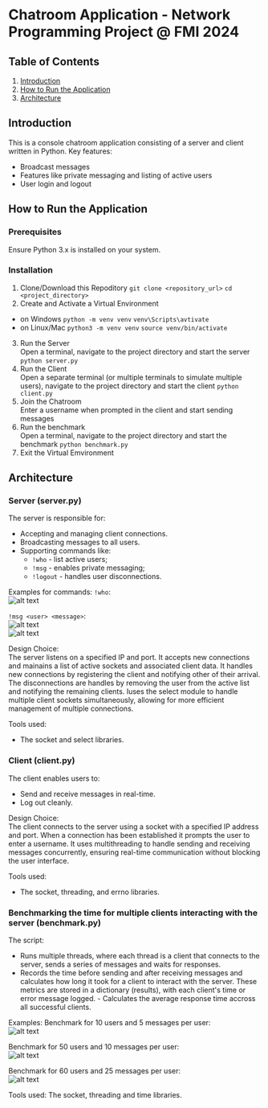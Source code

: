 # Chatroom Application - Network Programming Project @ FMI 2024


## Table of Contents

1. [Introduction](#introduction)
2. [How to Run the Application](#how-to-run-the-application)
3. [Architecture](#architecture)



## Introduction
This is a console chatroom application consisting of a server and client written in Python. Key features:
- Broadcast messages
- Features like private messaging and listing of active users
- User login and logout



## How to Run the Application

### Prerequisites
Ensure Python 3.x is installed on your system. 

### Installation
1. Clone/Download this Repoditory
`git clone <repository_url>`
`cd <project_directory>`
2. Create and Activate a Virtual Environment 
- on Windows 
`python -m venv venv`
`venv\Scripts\avtivate`
- on Linux/Mac 
`python3 -m venv venv`
`source venv/bin/activate`
3. Run the Server 
<br>Open a terminal, navigate to the project directory and start the server
<br>`python server.py`
4. Run the Client 
<br>Open a separate terminal (or multiple terminals to simulate multiple users), navigate to the project directory and start the client
`python client.py` 
5. Join the Chatroom
<br>Enter a username when prompted in the client and start sending messages
6. Run the benchmark
<br>Open a terminal, navigate to the project directory and start the benchmark
`python benchmark.py`
7. Exit the Virtual Emvironment



## Architecture

### Server (server.py)
The server is responsible for:
- Accepting and managing client connections.
- Broadcasting messages to all users.
- Supporting commands like:
    - `!who` - list active users;
    - `!msg` - enables private messaging;
    - `!logout` - handles user disconnections.

Examples for commands:
`!who`:
<br>![alt text](screenshots/image.png)


`!msg <user> <message>`:
<br>![alt text](screenshots/image-5.png)
<br>![ alt text](screenshots/image-4.png)


Design Choice:
<br>The server listens on a specified IP and port. It accepts new connections and mainains a list of active sockets and associated client data. It handles new connections by registering the client and notifying other of their arrival. The disconnections are handles by removing the user from the active list and notifying the remaining clients. Iuses the select module to handle multiple client sockets simultaneously, allowing for more efficient management of multiple connections.

Tools used:
- The socket and select libraries.


### Client (client.py)
The client enables users to:
- Send and receive messages in real-time.
- Log out cleanly.

Design Choice:
<br>The client connects to the server using a socket with a specified IP address and port. When a connection has been established it prompts the user to enter a username. It uses multithreading to handle sending and receiving messages concurrently, ensuring real-time communication without blocking the user interface.

Tools used:
- The socket, threading, and errno libraries.


### Benchmarking the time for multiple clients interacting with the server (benchmark.py)

The script:
- Runs multiple threads, where each thread is a client that connects to the server, sends a series of messages and waits for responses.
- Records the time before sending and after receiving messages and calculates how long it took for a client to interact with the server. These metrics are stored in a dictionary (results), with each client's time or error message logged. - Calculates the average response time accross all successful clients.   

Examples:
Benchmark for 10 users and 5 messages per user:
<br>![alt text](screenshots/image-3.png)


Benchmark for 50 users and 10 messages per user:
<br>![alt text](screenshots/image-1.png)


Benchmark for 60 users and 25 messages per user:
<br>![alt text](screenshots/image-2.png)


Tools used:
The socket, threading and time libraries.